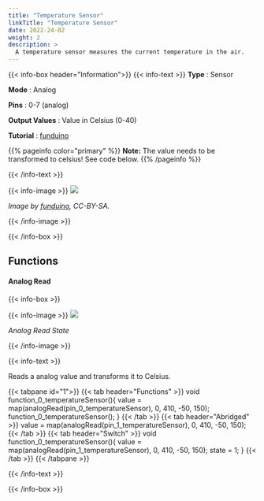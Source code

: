 ```yaml
---
title: "Temperature Sensor"
linkTitle: "Temperature Sensor"
date: 2022-24-02
weight: 2
description: >
  A temperature sensor measures the current temperature in the air.
---
```


{{< info-box header="Information">}}
{{< info-text >}}
  **Type** : Sensor

  **Mode** : Analog

  **Pins** : 0-7 (analog)

  **Output Values** : Value in Celsius (0-40)

  **Tutorial** : [funduino](https://funduino.de/nr-10-temperatur-messen) 

  {{% pageinfo color="primary" %}}
**Note:** The value needs to be transformed to celsius! See code below.
{{% /pageinfo %}}

  {{< /info-text >}}

  {{< info-image >}}
   ![](https://funduinoshop.com/media/image/ec/1e/17/temperatursensor-tmp36gt9z-arduino.jpg)
   
   _Image by [funduino](https://funduinoshop.com/media/image/ec/1e/17/temperatursensor-tmp36gt9z-arduino.jpg), CC-BY-SA._

  {{< /info-image >}}

{{< /info-box >}}


## Functions

#### Analog Read

{{< info-box >}}

  {{< info-image >}}
   ![](/docs/components/temperaturesensor.png)
   
   _Analog Read State_

  {{< /info-image >}}

{{< info-text >}}

Reads a analog value and transforms it to Celsius.
  
  {{< tabpane id="1">}}
  {{< tab header="Functions" >}}
void function_0_temperatureSensor(){
value = map(analogRead(pin_0_temperatureSensor), 0, 410, -50, 150);
function_0_temperatureSensor();
}
  {{< /tab >}}
  {{< tab header="Abridged" >}}
value = map(analogRead(pin_1_temperatureSensor), 0, 410, -50, 150);
  {{< /tab >}}
  {{< tab header="Switch" >}}
void function_0_temperatureSensor(){
value = map(analogRead(pin_1_temperatureSensor), 0, 410, -50, 150);
state = 1;
}
  {{< /tab >}}
{{< /tabpane >}}

  {{< /info-text >}}

{{< /info-box >}}